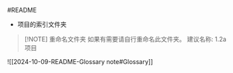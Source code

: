 #README

- 项目的索引文件夹

> [!NOTE] 重命名文件夹
> 如果有需要请自行重命名此文件夹。
> 建议名称: 1.2a 项目

![[2024-10-09-README-Glossary note#Glossary]]
